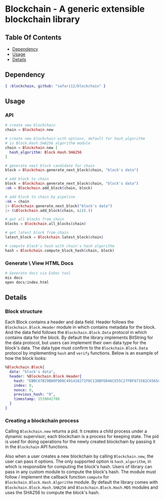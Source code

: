 # Blockchain - A generic extensible blockchain library

## Table Of Contents

<!-- BEGIN generated TOC -->
* [Dependency](#dependency)
* [Usage](#usage)
* [Details](#details)
<!-- END generated TOC -->

## Dependency

``` elixir
{ :blockchain, github: "safari12/blockchain" }
```

## Usage

### API

```elixir
# create new blockchain
chain = Blockchain.new

# create new blockchain with options, default for hash_algorithm
# is Block.Hash.SHA256 algorithm module
chain = Blockchain.new [
  hash_algorithm: Block.Hash.SHA256
]

# generate next block candidate for chain
block = Blockchain.generate_next_block(chain, "block's data")

# add block to chain
block = Blockchain.generate_next_block(chain, "block's data")
:ok = Blockchain.add_block(chain, block)

# add block to chain by pipeline
:ok = chain
|> Blockchain.generate_next_block("block's data")
|> (&Blockchain.add_block(chain, &1)).()

# get all blocks from chain
blocks = Blockchain.all_blocks(chain)

# get latest block from chain
latest_block = Blockchain.latest_block(chain)

# compute block's hash with chain's hash algorithm
hash = Blockchain.compute_block_hash(chain, block)
```

### Generate \ View HTML Docs

```elixir
# Generate docs via ExDoc tool
mix docs
open docs/index.html
```

## Details

### Block structure

Each Block contains a header and data field. Header follows the `Blockchain.Block.Header` module
in which contains metadata for the block. And the data field follows the `Blockchain.Block.Data` protocol
in which contains data for the block. By default the library implements BitString for the data protocol,
but users can implement their own data type for the block's data. The data type must confirm
to the `Blockchain.Block.Data` protocol by implementing `hash` and `verify` functions.
Below is an example of how the block looks:

```elixir
%Blockchain.Block{
  data: "block's data",
  header: %Blockchain.Block.Header{
    hash: "EBBC67B29B80F9D8C491418271F0C13DBFD846CE55C27FBF871582C6565A1A74",
    index: 0,
    nonce: 0,
    previous_hash: "0",
    timestamp: 1539042786
  }
}
```

### Creating a blockchain process

Calling `Blockchain.new` returns a pid. It creates a child process
under a dynamic supervisor; each blockchain is a process for keeping state. The pid is used
for doing operations for the newly created blockchain by passing it in the `Blockchain` API functions.

Also when a user creates a new blockchain by calling `Blockchain.new`, the user can
pass it options. The only supported option is `hash_algorithm`, in which is
responsible for computing the block's hash. Users of library can pass in any
custom module to compute the block's hash. The module must follow / implement the
callback function `compute` for `Blockchain.Block.Hash.Algorithm` module. By default the
library comes with `Blockchain.Block.Hash.SHA256` and `Blockchain.Block.Hash.MD5`
modules and uses the SHA256 to compute the block's hash.
